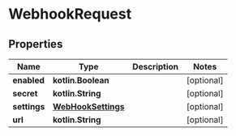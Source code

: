 
# WebhookRequest

## Properties
Name | Type | Description | Notes
------------ | ------------- | ------------- | -------------
**enabled** | **kotlin.Boolean** |  |  [optional]
**secret** | **kotlin.String** |  |  [optional]
**settings** | [**WebHookSettings**](WebHookSettings.md) |  |  [optional]
**url** | **kotlin.String** |  |  [optional]



